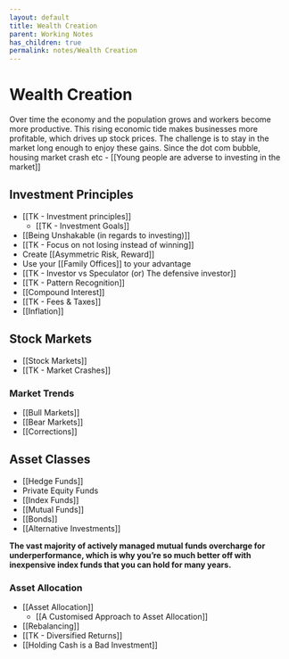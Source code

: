 ```yaml
---
layout: default
title: Wealth Creation
parent: Working Notes
has_children: true
permalink: notes/Wealth Creation
---
```


# Wealth Creation
Over time the economy and the population grows and workers become more productive. This rising economic tide makes businesses more profitable, which drives up stock prices. The challenge is to stay in the market long enough to enjoy these gains. Since the dot com bubble, housing market crash etc - [[Young people are adverse to investing in the market]]

## Investment Principles
- [[TK - Investment principles]]
	- [[TK - Investment Goals]]
- [[Being Unshakable (in regards to investing)]]
- [[TK - Focus on not losing instead of winning]]
- Create [[Asymmetric Risk, Reward]]
- Use your [[Family Offices]] to your advantage
- [[TK - Investor vs Speculator (or) The defensive investor]]
- [[TK - Pattern Recognition]]
- [[Compound Interest]]
- [[TK - Fees & Taxes]]
- [[Inflation]]

## Stock Markets
- [[Stock Markets]]
- [[TK - Market Crashes]]

### Market Trends
- [[Bull Markets]]
- [[Bear Markets]]
- [[Corrections]]

## Asset Classes
- [[Hedge Funds]]
- Private Equity Funds
- [[Index Funds]]
- [[Mutual Funds]]
- [[Bonds]]
- [[Alternative Investments]]

**The vast majority of actively managed mutual funds overcharge for underperformance, which is why you’re so much better off with inexpensive index funds that you can hold for many years.**

### Asset Allocation
- [[Asset Allocation]]
	- [[A Customised Approach to Asset Allocation]]
- [[Rebalancing]]
- [[TK - Diversified Returns]]
- [[Holding Cash is a Bad Investment]]
